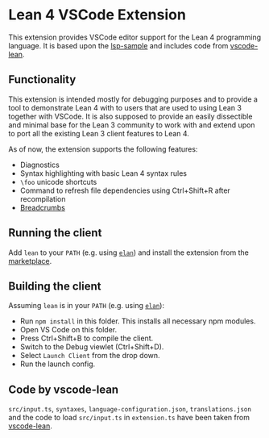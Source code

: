 # Lean 4 VSCode Extension
This extension provides VSCode editor support for the Lean 4 programming language.
It is based upon the [lsp-sample](https://github.com/microsoft/vscode-extension-samples/tree/master/lsp-sample) and includes code from [vscode-lean](https://github.com/leanprover/vscode-lean).

## Functionality
This extension is intended mostly for debugging purposes and to provide a tool to demonstrate Lean 4 with to users that are used to using Lean 3 together with VSCode. It is also supposed to provide an easily dissectible and minimal base for the Lean 3 community to work with and extend upon to port all the existing Lean 3 client features to Lean 4.

As of now, the extension supports the following features:
- Diagnostics
- Syntax highlighting with basic Lean 4 syntax rules
- `\foo` unicode shortcuts
- Command to refresh file dependencies using Ctrl+Shift+R after recompilation
- [Breadcrumbs](https://code.visualstudio.com/Docs/editor/editingevolved#_breadcrumbs)

## Running the client
Add `lean` to your `PATH` (e.g. using [`elan`](https://github.com/Kha/elan)) and install the extension from the [marketplace](https://marketplace.visualstudio.com/items?itemName=mhuisi.lean4).

## Building the client
Assuming `lean` is in your `PATH` (e.g. using [`elan`](https://github.com/Kha/elan)):
- Run `npm install` in this folder. This installs all necessary npm modules.
- Open VS Code on this folder.
- Press Ctrl+Shift+B to compile the client.
- Switch to the Debug viewlet (Ctrl+Shift+D).
- Select `Launch Client` from the drop down.
- Run the launch config.

## Code by vscode-lean
`src/input.ts`, `syntaxes`, `language-configuration.json`, `translations.json` and the code to load `src/input.ts` in `extension.ts` have been taken from [vscode-lean](https://github.com/leanprover/vscode-lean).

